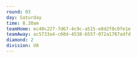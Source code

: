 ```yaml
---
round: 03
day: Saturday
time: 8.30am
teamHome: ec40c227-7d67-4c9c-a515-e8d2f0c0fe1e
teamAway: ac5733a4-c60d-4538-b557-072a1787adfd
diamond: 2
division: U8
---
```

